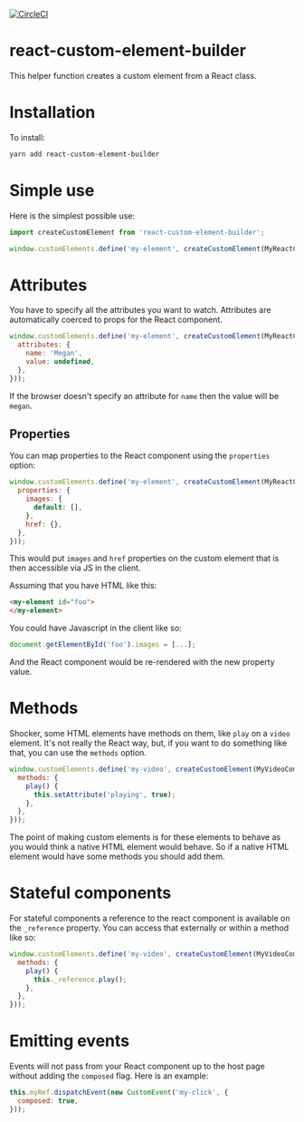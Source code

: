 [![CircleCI](https://circleci.com/gh/jherr/react-custom-element-builder.svg?style=svg)](https://circleci.com/gh/jherr/react-custom-element-builder)

react-custom-element-builder
============================

This helper function creates a custom element from a React class.

# Installation

To install:

```sh
yarn add react-custom-element-builder
```

# Simple use

Here is the simplest possible use:

```js
import createCustomElement from 'react-custom-element-builder';

window.customElements.define('my-element', createCustomElement(MyReactComponent));
```

# Attributes

You have to specify all the attributes you want to watch. Attributes are automatically coerced to props for the React component.

```js
window.customElements.define('my-element', createCustomElement(MyReactComponent, {
  attributes: {
    name: 'Megan',
    value: undefined,
  },
}));
```

If the browser doesn't specify an attribute for `name` then the value will be `megan`.

## Properties

You can map properties to the React component using the `properties` option:

```js
window.customElements.define('my-element', createCustomElement(MyReactComponent, {
  properties: {
    images: {
      default: [],
    },
    href: {},
  },
}));
```

This would put `images` and `href` properties on the custom element that is then accessible via JS in the client.

Assuming that you have HTML like this:

```html
<my-element id="foo">
</my-element>
```

You could have Javascript in the client like so:

```js
document.getElementById('foo').images = [...];
```

And the React component would be re-rendered with the new property value.

# Methods

Shocker, some HTML elements have methods on them, like `play` on a `video` element. It's not really the React way, but, if you want to do something like that, you can use the `methods` option.

```js
window.customElements.define('my-video', createCustomElement(MyVideoComponent, {
  methods: {
    play() {
      this.setAttribute('playing', true);
    },
  },
}));
```

The point of making custom elements is for these elements to behave as you would think a native HTML element would behave. So if a native HTML element would have some methods you should add them.

# Stateful components

For stateful components a reference to the react component is available on the `_reference` property. You can access that externally or within a method like so:

```js
window.customElements.define('my-video', createCustomElement(MyVideoComponent, {
  methods: {
    play() {
      this._reference.play();
    },
  },
}));
```

# Emitting events

Events will not pass from your React component up to the host page without adding the `composed` flag. Here is an example:

```js
this.myRef.dispatchEvent(new CustomEvent('my-click', {
  composed: true,
}));
```

